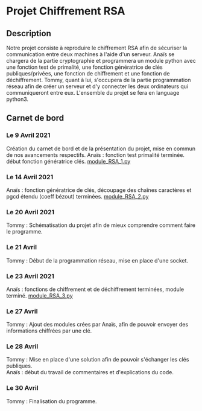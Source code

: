 # Projet Chiffrement RSA

## Description

Notre projet consiste à reproduire le chiffrement RSA afin de sécuriser la communication entre deux machines à l'aide d'un serveur. Anaïs se chargera de la partie cryptographie et programmera un module python avec une fonction test de primalité, une fonction génératrice de clés publiques/privées, une fonction de chiffrement et une fonction de déchiffrement. Tommy, quant à lui, s'occupera de la partie programmation réseau afin de créer un serveur et d'y connecter les deux ordinateurs qui communiqueront entre eux. L'ensemble du projet se fera en language python3.

## Carnet de bord

### Le 9 Avril 2021
Création du carnet de bord et de la présentation du projet, mise en commun de nos avancements respectifs.
Anaïs : fonction test primalité terminée. début fonction génératrice clés.
[module_RSA_1.py](module_RSA_1.py)
### Le 14 Avril 2021
Anaïs : fonction génératrice de clés, découpage des chaînes caractères et pgcd étendu (coeff bézout) terminées.
[module_RSA_2.py](module_RSA_2.py)
### Le 20 Avril 2021
Tommy : Schématisation du projet afin de mieux comprendre comment faire le programme.
### Le 21 Avril
Tommy : Début de la programmation réseau, mise en place d'une socket.
### Le 23 Avril 2021
Anaïs : fonctions de chiffrement et de déchiffrement terminées, module terminé.
[module_RSA_3.py](module_RSA_3.py)
### Le 27 Avril
Tommy : Ajout des modules crées par Anaïs, afin de pouvoir envoyer des informations chiffrées par une clé.
### Le 28 Avril
Tommy : Mise en place d'une solution afin de pouvoir s'échanger les clés publiques.<br/>
Anaïs : début du travail de commentaires et d'explications du code.
### Le 30 Avril
Tommy : Finalisation du programme.

